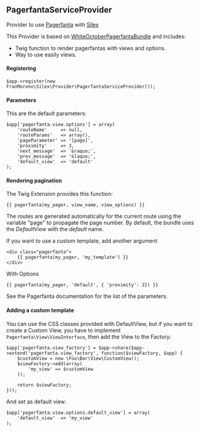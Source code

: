 ## PagerfantaServiceProvider

Provider to use [Pagerfanta](https://github.com/whiteoctober/Pagerfanta) with [Silex](https://github.com/fabpot/Silex)

This Provider is based on [WhiteOctoberPagerfantaBundle](https://github.com/whiteoctober/WhiteOctoberPagerfantaBundle) and includes:
  * Twig function to render pagerfantas with views and options.
  * Way to use easily views.

#### Registering

```
$app->register(new FranMoreno\Silex\Provider\PagerfantaServiceProvider());
```

#### Parameters

This are the default parameters:

```
$app['pagerfanta.view.options'] = array(
    'routeName'     => null,
    'routeParams'   => array(),
    'pageParameter' => '[page]',
    'proximity'     => 3,
    'next_message'  => '&raquo;',
    'prev_message'  => '&laquo;',
    'default_view'  => 'default'
);
```

#### Rendering pagination

The Twig Extension provides this function:

    {{ pagerfanta(my_pager, view_name, view_options) }}

The routes are generated automatically for the current route using the variable
"page" to propagate the page number. By default, the bundle uses the
*DefaultView* with the *default* name. 

If you want to use a custom template, add another argument

    <div class="pagerfanta">
        {{ pagerfanta(my_pager, 'my_template') }}
    </div>

With Options

    {{ pagerfanta(my_pager, 'default', { 'proximity': 2}) }}

See the Pagerfanta documentation for the list of the parameters.

#### Adding a custom template

You can use the CSS classes provided with DefaultView, but if you want to create a Custom View, you have to implement ```Pagerfanta\View\ViewInterface```, then add the View to the Factory:

    $app['pagerfanta.view_factory'] = $app->share($app->extend('pagerfanta.view_factory', function($viewFactory, $app) {
        $customView = new \Foo\Bar\View\CustomView();
        $viewFactory->add(array(
            'my_view' => $customView
        ));
    
        return $viewFactory;
    }));
    
And set as default view:

    $app['pagerfanta.view.options.default_view'] = array(
        'default_view'  => 'my_view'
    );
